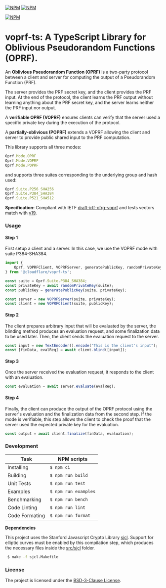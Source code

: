 [![NPM](https://img.shields.io/npm/v/@cloudflare/voprf-ts?style=plastic)](https://www.npmjs.com/package/@cloudflare/voprf-ts) [![NPM](https://img.shields.io/npm/l/@cloudflare/voprf-ts?style=plastic)](LICENSE.txt)

[![NPM](https://nodei.co/npm/@cloudflare/voprf-ts.png)](https://www.npmjs.com/package/@cloudflare/voprf-ts)

# voprf-ts: A TypeScript Library for Oblivious Pseudorandom Functions (OPRF).

An **Oblivious Pseudorandom Function (OPRF)** is a two-party protocol between a client and server for computing the output of a Pseudorandom Function (PRF).

The server provides the PRF secret key, and the client provides the PRF input.
At the end of the protocol, the client learns the PRF output without learning anything about the PRF secret key, and the server learns neither the PRF input nor output.

A **verifiable OPRF (VOPRF)** ensures clients can verify that the server used a specific private key during the execution of the protocol.

A **partially-oblivious (POPRF)** extends a VOPRF allowing the client and server to provide public shared input to the PRF computation.

This library supports all three modes:
```js
Oprf.Mode.OPRF
Oprf.Mode.VOPRF
Oprf.Mode.POPRF
```
and supports three suites corresponding to the underlying group and hash used:
```js
Oprf.Suite.P256_SHA256
Oprf.Suite.P384_SHA384
Oprf.Suite.P521_SHA512
```

**Specification:** Compliant with IETF [draft-irtf-cfrg-voprf](https://datatracker.ietf.org/doc/draft-irtf-cfrg-voprf/) and tests vectors match with [v19](https://datatracker.ietf.org/doc/html/draft-irtf-cfrg-voprf-19).

### Usage

#### Step 1

First setup a client and a server. In this case, we use the VOPRF mode with suite P384-SHA384.

```js
import {
    Oprf, VOPRFClient, VOPRFServer, generatePublicKey, randomPrivateKey
} from '@cloudflare/voprf-ts';

const suite = Oprf.Suite.P384_SHA384;
const privateKey = await randomPrivateKey(suite);
const publicKey = generatePublicKey(suite, privateKey);

const server = new VOPRFServer(suite, privateKey);
const client = new VOPRFClient(suite, publicKey);
```

#### Step 2

The client prepares arbitrary input that will be evaluated by the server, the blinding method produces an evaluation request, and some finalization data to be used later. Then, the client sends the evaluation request to the server.

```js
const input = new TextEncoder().encode("This is the client's input");
const [finData, evalReq] = await client.blind([input]);
```

#### Step 3

Once the server received the evaluation request, it responds to the client with an evaluation.

```js
const evaluation = await server.evaluate(evalReq);
```

#### Step 4

Finally, the client can produce the output of the OPRF protocol using the server's evaluation and the finalization data from the second step. If the mode is verifiable, this step allows the client to check the proof that the server used the expected private key for the evaluation.

```js
const output = await client.finalize(finData, evaluation);
```

### Development

| Task | NPM scripts |
|--|--|
| Installing         | `$ npm ci`           |
| Building           | `$ npm run build`    |
| Unit Tests         | `$ npm run test`     |
| Examples           | `$ npm run examples` |
| Benchmarking       | `$ npm run bench`    |
| Code Linting       | `$ npm run lint`     |
| Code Formating     | `$ npm run format`   |


**Dependencies**

This project uses the Stanford Javascript Crypto Library [sjcl](https://github.com/bitwiseshiftleft/sjcl). Support for elliptic curves must be enabled by this compilation step, which produces the necessary files inside the [src/sjcl](./src/sjcl) folder.

```sh
 $ make -f sjcl.Makefile
```

### License

The project is licensed under the [BSD-3-Clause License](LICENSE.txt).
